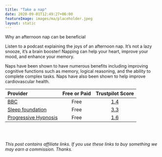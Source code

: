 ```yaml
---
title: "Take a nap"
date: 2020-09-01T12:49:27+06:00
featureImage: images/ma/placeholder.jpeg
layout: static
---
```


Why an afternoon nap can be beneficial

Listen to a podcast explaining the joys of an afternoon nap. It’s not a lazy snooze, it’s a brain booster! Napping can help your heart, improve your mood, and enhance your memory.

Naps have been shown to have numerous benefits including improving cognitive functions such as memory, logical reasoning, and the ability to complete complex tasks. Naps have also been shown to help improve cardiovascular health.

| Provider      | Free or Paid  |  Trustpilot Score  |
| :-----------          | :--------------:      |  :--------------:         |
| [BBC](https://www.bbc.co.uk/programmes/m001744m) | Free | [1.4](https://uk.trustpilot.com/review/www.bbc.co.uk) | 
| [Sleep foundation](https://www.sleepfoundation.org/sleep-hygiene/napping) | Free | [3.3](https://uk.trustpilot.com/review/sleepfoundation.org) | 
| [Progressive Hypnosis](https://www.youtube.com/watch?v=AFiRv1OITco) | Free | [1.6](https://uk.trustpilot.com/review/www.youtube.com) | 
  

<br/><br/>

*This post contains affiliate links. If you use these links to buy something we may
earn a commission. Thanks.*






